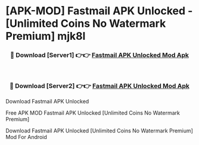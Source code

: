 # [APK-MOD] Fastmail APK Unlocked - [Unlimited Coins No Watermark Premium] mjk8l



<div align="center">
<h3>🔴 Download [Server1] 👉👉 <a href="https://momento.my/?title=Fastmail_APK_Unlocked">Fastmail APK Unlocked Mod Apk</a></h3><br>

<h3>🔴 Download [Server2] 👉👉 <a href="https://momento.my/?title=Fastmail_APK_Unlocked">Fastmail APK Unlocked Mod Apk</a></h3>
</div>



Download Fastmail APK Unlocked 

Free APK MOD Fastmail APK Unlocked [Unlimited Coins No Watermark Premium]

Download Fastmail APK Unlocked [Unlimited Coins No Watermark Premium] Mod For Android
